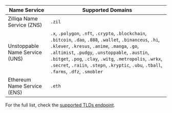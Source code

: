 | Name Service                   | Supported Domains                                                                                                                                                                                                                                                                                                                                                         |
| ------------------------------ | ------------------------------------------------------------------------------------------------------------------------------------------------------------------------------------------------------------------------------------------------------------------------------------------------------------------------------------------------------------------------- |
| Zilliqa Name Service (ZNS)     | `.zil`                                                                                                                                                                                                                                                                                                                                                                    |
| Unstoppable Name Service (UNS) | `.x`, `.polygon`, `.nft`, `.crypto`, `.blockchain`, `.bitcoin`, `.dao`, `.888`, `.wallet`, `.binanceus`, `.hi`, `.klever`, `.kresus`, `.anime`, `.manga`, `.go`, `.altimist`, `.pudgy`, `.unstoppable`, `.austin`, `.bitget`, `.pog`, `.clay`, `.witg`, `.metropolis`, `.wrkx`, `.secret`, `.raiin`, `.stepn`, `.kryptic`, `.ubu`, `.tball`, `.farms`, `.dfz`, `.smobler` |
| Ethereum Name Service (ENS)    | `.eth`                                                                                                                                                                                                                                                                                                                                                                    |

For the full list, check the [supported TLDs endpoint](https://api.unstoppabledomains.com/resolve/supported_tlds).
